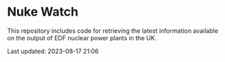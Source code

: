 # Nuke Watch

This repository includes code for retrieving the latest information available on the output of EDF nuclear power plants in the UK.

Last updated: 2023-08-17 21:06